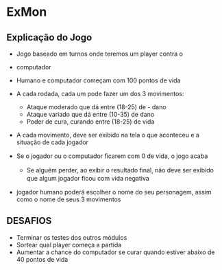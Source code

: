 # ExMon

## Explicação do Jogo

- Jogo baseado em turnos onde teremos um player contra o
- computador
- Humano e computador começam com 100 pontos de vida
- A cada rodada, cada um pode fazer um dos 3 movimentos:

  - Ataque moderado que dá entre (18-25) de - dano
  - Ataque variado que dá entre (10-35) de dano
  - Poder de cura, curando entre (18-25) de vida


- A cada movimento, deve ser exibido na tela o que aconteceu e a
situação de cada jogador
- Se o jogador ou o computador ﬁcarem com 0 de vida, o jogo acaba
  - Se alguém perder, ao exibir o resultado ﬁnal, não deve ser
exibido que algum jogador ﬁcou com vida negativa
- jogador humano poderá escolher o nome do seu personagem,
assim como o nome de seus 3 movimentos

## DESAFIOS

- Terminar os testes dos outros módulos
- Sortear qual player começa a partida
- Aumentar a chance do computador se curar quando estiver abaixo
de 40 pontos de vida